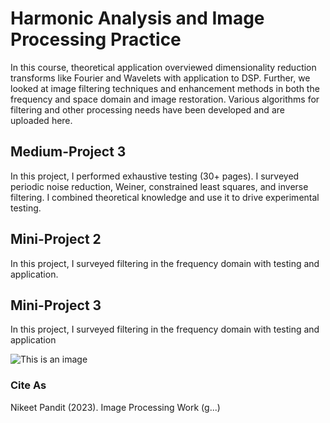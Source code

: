 # Harmonic Analysis and Image Processing Practice 

In this course, theoretical application overviewed dimensionality reduction transforms
like Fourier and Wavelets with application to DSP. Further, we looked at image filtering
techniques and enhancement methods in both the frequency and space domain and image restoration. 
Various algorithms for filtering and other processing needs have been developed and are uploaded here. 

## Medium-Project 3 

In this project, I performed exhaustive testing (30+ pages). I surveyed periodic noise 
reduction, Weiner, constrained least squares, and inverse filtering. I combined theoretical knowledge
and use it to drive experimental testing. 

## Mini-Project 2
In this project, I surveyed filtering in the frequency domain with testing and application. 

## Mini-Project 3
In this project, I surveyed filtering in the frequency domain with testing and application


![This is an image](https://temp.ca)

### Cite As
Nikeet Pandit (2023). Image Processing Work (g...)
